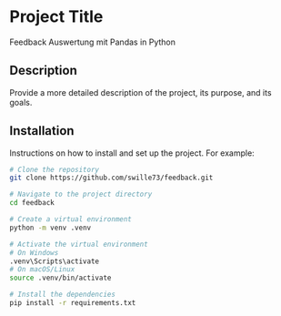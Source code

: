 # Project Title

Feedback Auswertung mit Pandas in Python

## Description

Provide a more detailed description of the project, its purpose, and its goals.

## Installation

Instructions on how to install and set up the project. For example:

```sh
# Clone the repository
git clone https://github.com/swille73/feedback.git

# Navigate to the project directory
cd feedback

# Create a virtual environment
python -m venv .venv

# Activate the virtual environment
# On Windows
.venv\Scripts\activate
# On macOS/Linux
source .venv/bin/activate

# Install the dependencies
pip install -r requirements.txt
